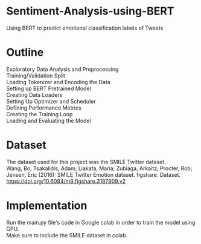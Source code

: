# Sentiment-Analysis-using-BERT
Using BERT to predict emotional classification labels of Tweets 

# Outline 
Exploratory Data Analysis and Preprocessing  
Training/Validation Split  
Loading Tokenizer and Encoding the Data  
Setting up BERT Pretrained Model  
Creating Data Loaders  
Setting Up Optimizer and Scheduler  
Defining Performance Metrics  
Creating the Training Loop  
Loading and Evaluating the Model  

# Dataset
The dataset used for this project was the SMILE Twitter dataset.  
Wang, Bo; Tsakalidis, Adam; Liakata, Maria; Zubiaga, Arkaitz; Procter, Rob; Jensen, Eric (2016): SMILE Twitter Emotion dataset. figshare. Dataset.  
https://doi.org/10.6084/m9.figshare.3187909.v2

# Implementation
Run the main.py file's code in Google colab in order to train the model using GPU.  
Make sure to include the SMILE dataset in colab.  
